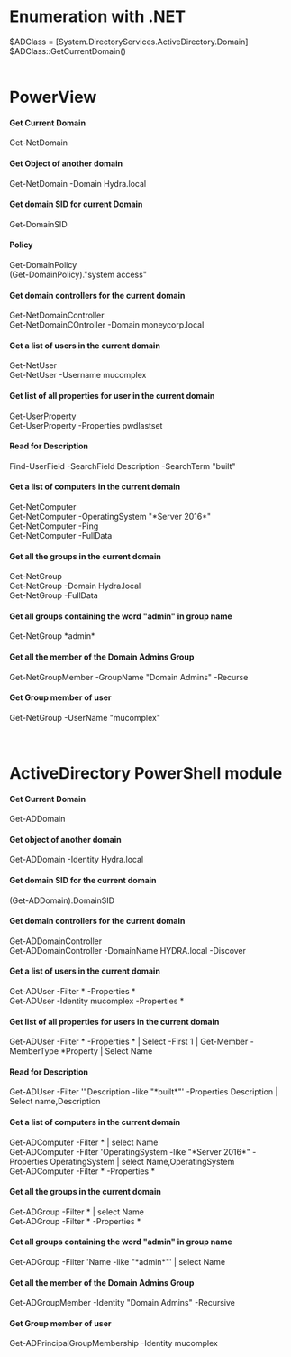 # Enumeration with .NET
$ADClass = [System.DirectoryServices.ActiveDirectory.Domain]<br>
$ADClass::GetCurrentDomain()<br>
<br>
# PowerView<br>
#### Get Current Domain<br>
Get-NetDomain<br>
#### Get Object of another domain<br>
Get-NetDomain -Domain Hydra.local<br>
#### Get domain SID for current Domain<br>
Get-DomainSID<br>
#### Policy<br>
Get-DomainPolicy<br>
(Get-DomainPolicy)."system access"<br>
#### Get domain controllers for the current domain<br>
Get-NetDomainController<br>
Get-NetDomainCOntroller -Domain moneycorp.local<br>
#### Get a list of users in the current domain<br>
Get-NetUser<br>
Get-NetUser -Username mucomplex<br>
#### Get list of all properties for user in the current domain<br>
Get-UserProperty<br>
Get-UserProperty -Properties pwdlastset<br>
#### Read for Description <br>
Find-UserField -SearchField Description -SearchTerm "built" <br>
#### Get a list of computers in the current domain <br>
Get-NetComputer<br>
Get-NetComputer -OperatingSystem "\*Server 2016\*"<br>
Get-NetComputer -Ping<br>
Get-NetComputer -FullData<br>
#### Get all the groups in the current domain <br>
Get-NetGroup <br>
Get-NetGroup -Domain Hydra.local<br>
Get-NetGroup -FullData <br>
#### Get all groups containing the word "admin" in group name <br>
Get-NetGroup \*admin\* <br>
#### Get all the member of the Domain Admins Group <br>
Get-NetGroupMember -GroupName "Domain Admins" -Recurse <br>
#### Get Group member of user <br>
Get-NetGroup -UserName "mucomplex" <br>
<br>
<br>
# ActiveDirectory PowerShell module<br>
#### Get Current Domain<br>
Get-ADDomain<br>
#### Get object of another domain<br>
Get-ADDomain -Identity Hydra.local<br>
#### Get domain SID for the current domain<br>
(Get-ADDomain).DomainSID<br>
#### Get domain controllers for the current domain<br>
Get-ADDomainController<br>
Get-ADDomainController -DomainName HYDRA.local -Discover<br>
#### Get a list of users in the current domain<br>
Get-ADUser -Filter * -Properties *<br>
Get-ADUser -Identity mucomplex -Properties *<br>
#### Get list of all properties for users in the current domain<br>
Get-ADUser -Filter * -Properties * | Select  -First 1 | Get-Member -MemberType \*Property | Select Name<br>
#### Read for Description <br>
Get-ADUser -Filter '"Description -like "\*built\*"' -Properties Description | Select name,Description <br>
#### Get a list of computers in the current domain <br>
Get-ADComputer -Filter * | select Name <br>
Get-ADComputer -Filter 'OperatingSystem -like "\*Server 2016\*" -Properties OperatingSystem | select Name,OperatingSystem<br>
Get-ADComputer -Filter * -Properties *<br>
#### Get all the groups in the current domain <br>
Get-ADGroup -Filter * | select Name <br>
Get-ADGroup -Filter * -Properties * <br>
#### Get all groups containing the word "admin" in group name <br>
Get-ADGroup -Filter 'Name -like "\*admin\*"' | select Name <br>
#### Get all the member of the Domain Admins Group <br>
Get-ADGroupMember -Identity "Domain Admins" -Recursive <br>
#### Get Group member of user <br>
Get-ADPrincipalGroupMembership -Identity mucomplex <br>

